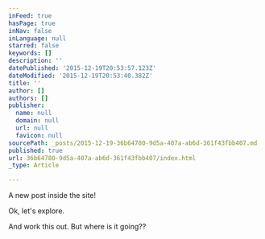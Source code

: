 ```yaml
---
inFeed: true
hasPage: true
inNav: false
inLanguage: null
starred: false
keywords: []
description: ''
datePublished: '2015-12-19T20:53:57.123Z'
dateModified: '2015-12-19T20:53:40.382Z'
title: ''
author: []
authors: []
publisher:
  name: null
  domain: null
  url: null
  favicon: null
sourcePath: _posts/2015-12-19-36b64780-9d5a-407a-ab6d-361f43fbb407.md
published: true
url: 36b64780-9d5a-407a-ab6d-361f43fbb407/index.html
_type: Article

---
```

A new post inside the site!

Ok, let's explore.

And work this out.  But where is it going??